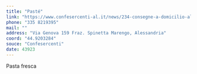 ```yaml
---
title: "Pasté"
link: "https://www.confesercenti-al.it/news/234-consegne-a-domicilio-alessandria-lista-aggiornata-al-26-marzo.html"
phone: "335 8219395"
mail: ""
address: "Via Genova 159 Fraz. Spinetta Marengo, Alessandria"
coord: "44.9203284"
souce: "Confesercenti"
date: 43923
---
```


Pasta fresca
